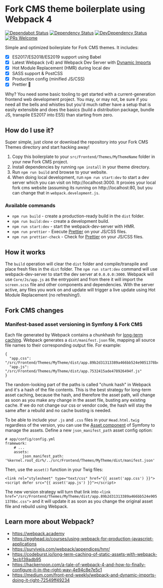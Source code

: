 # Fork CMS theme boilerplate using Webpack 4

[![Dependabot Status](https://api.dependabot.com/badges/status?host=github&repo=jessedobbelaere/fork-cms-webpack-boilerplate)](https://dependabot.com)
[![Dependency Status](http://img.shields.io/david/jessedobbelaere/fork-cms-webpack-boilerplate.svg?style=flat)](https://david-dm.org/jessedobbelaere/fork-cms-webpack-boilerplate#info=dependencies)
[![DevDependency Status](http://img.shields.io/david/dev/jessedobbelaere/fork-cms-webpack-boilerplate.svg?style=flat)](https://david-dm.org/jessedobbelaere/fork-cms-webpack-boilerplate#info=devDependencies)
[![PRs Welcome](https://img.shields.io/badge/PRs-welcome-brightgreen.svg?style=flat)](http://makeapullrequest.com)

Simple and optimized boilerplate for Fork CMS themes. It includes:

-   [x] ES2017/ES2018/ES2019 support using Babel
-   [x] Latest Webpack (v4) and Webpack Dev Server with [Dynamic Imports](https://medium.com/front-end-weekly/webpack-and-dynamic-imports-doing-it-right-72549ff49234)
-   [x] Hot Module Replacement (HMR) during local dev
-   [x] SASS support & PostCSS
-   [x] Production config (minified JS/CSS)
-   [x] Prettier 💄

Why? You need some basic tooling to get started with a current-generation frontend web development project. You may,
or may not, be sure if you need all the bells and whistles but you'd much rather have a setup that is easily extensible
and does the basics (build a distribution package, bundle JS, transpile ES2017 into ES5) than starting from zero.

## How do I use it?

Super simple, just clone or download the repository into your Fork CMS Themes directory and start hacking away!

1. Copy this boilerplate to your `src/Frontend/Themes/MyThemeName` folder in your new Fork CMS project.
2. Install dependencies by running `npm install` in your theme directory.
3. Run `npm run build` and browse to your website.
4. When doing local development, run `npm run start:dev` to start a dev server which you can visit on http://localhost:3000. It proxies your local fork cms website (assuming its running on http://localhost:80, but you can change that in `webpack.development.js`.

### Available commands

-   `npm run build` - create a production-ready build in the `dist` folder.
-   `npm run build:dev` - create a development build.
-   `npm run start:dev` - start the webpack-dev-server with HMR.
-   `npm run prettier` - Execute [Prettier](https://prettier.io/) on your JS/CSS files.
-   `npm run prettier-check` - Check for [Prettier](https://prettier.io/) on your JS/CSS files.

## How it works

The `build` operation will clear the `dist` folder and compile/transpile and place fresh files in the `dist` folder.
The `npm run start:dev` command will use webpack-dev-server to start the dev server at `0.0.0.0:3000`. Webpack will use
`Core/Js/app.js` as the entrypoint and from there it will import the `screen.scss` file and other components and dependencies. With the server active, any files you work on and update will trigger a live update using Hot Module Replacement (no refreshing!).

## Fork CMS changes

### Manifest-based asset versioning in Symfony & Fork CMS

Each file generated by Webpack contains a chunkhash for [long-term caching](https://webpack.js.org/guides/caching/). Webpack generates a `dist/manifest.json` file, mapping all source file names to their corresponding output file. For example:

```
{
  "app.css": "/src/Frontend/Themes/MyTheme/dist/app.89b2d31313389a466bb524e9051378bc.css",
  "app.js": "/src/Frontend/Themes/MyTheme/dist/app.7532415ade478926494f.js"
}
```

The random-looking part of the paths is called "chunk hash" in Webpack and it's a hash of the file contents.
This is the best strategy for long-term asset caching, because the hash, and therefore the asset path, will change
as soon as you make any change in the asset file, busting any existing cache. If we do not change our css or vendor code, the hash will stay the same after a rebuild and no cache busting is needed.

To be able to include your `.js` and `.css` files in your `Head.html.twig` regardless of the version, you can use the
[Asset component](https://symfony.com/components/Asset) of Symfony to manage the assets. Define a new `json_manifest_path` asset config option:

```
# app/config/config.yml
framework:
    # ...
    assets:
        json_manifest_path: '%kernel.root_dir%/../src/Frontend/Themes/MyTheme/dist/manifest.json'
```

Then, use the `asset()` function in your Twig files:

```
<link rel="stylesheet" type="text/css" href="{{ asset('app.css') }}">
<script defer src="{{ asset('app.js') }}"></script>
```

The new version strategy will turn that link into `<link href="/src/Frontend/Themes/MyTheme/dist/app.89b2d31313389a466bb524e9051378bc.css">` and it will update it as soon as you change the original asset file and rebuild using Webpack.

## Learn more about Webpack?

-   https://webpack.academy
-   https://egghead.io/courses/using-webpack-for-production-javascript-applications
-   https://survivejs.com/webpack/appendices/hmr/
-   https://codeburst.io/long-term-caching-of-static-assets-with-webpack-1ecb139adb95
-   https://hackernoon.com/a-tale-of-webpack-4-and-how-to-finally-configure-it-in-the-right-way-4e94c8e7e5c1
-   https://medium.com/front-end-weekly/webpack-and-dynamic-imports-doing-it-right-72549ff49234
